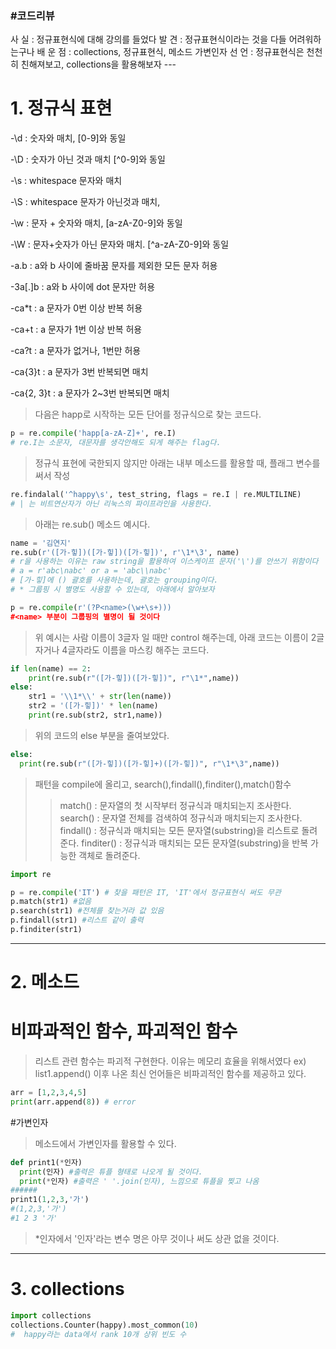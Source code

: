 <h3>#코드리뷰</h3>
사    실 : 정규표현식에 대해 강의를 들었다
발    견 : 정규표현식이라는 것을 다들 어려워하는구나
배 운 점 : collections, 정규표현식, 메소드 가변인자
선    언 : 정규표현식은 천천히 친해져보고, collections을 활용해보자
---
<h1>1. 정규식 표현</h1>

-\d : 숫자와 매치, [0-9]와 동일

-\D : 숫자가 아닌 것과 매치 [^0-9]와 동일

-\s : whitespace 문자와 매치

-\S : whitespace 문자가 아닌것과 매치,

-\w : 문자 + 숫자와 매치, [a-zA-Z0-9]와 동일

-\W : 문자+숫자가 아닌 문자와 매치. [^a-zA-Z0-9]와 동일

-a.b : a와 b 사이에 줄바꿈 문자를 제외한 모든 문자 허용

-3a[.]b : a와 b 사이에 dot 문자만 허용

-ca*t : a 문자가 0번 이상 반복 허용

-ca+t : a 문자가 1번 이상 반복 허용

-ca?t : a 문자가 없거나, 1번만 허용

-ca{3}t : a 문자가 3번 반복되면 매치

-ca{2, 3}t : a 문자가 2~3번 반복되면 매치
>다음은 happ로 시작하는 모든 단어를 정규식으로 찾는 코드다.
```python
p = re.compile('happ[a-zA-Z]+', re.I)
# re.I는 소문자, 대문자를 생각안해도 되게 해주는 flag다.
```
> 정규식 표현에 국한되지 않지만 아래는 내부 메소드를 활용할 때, 플래그 변수를 써서 작성
```python
re.findalal('^happy\s', test_string, flags = re.I | re.MULTILINE)
# | 는 비트연산자가 아닌 리눅스의 파이프라인을 사용한다.
```
>아래는 re.sub() 메소드 예시다.
```python
name = '김연지'
re.sub(r'([가-힣])([가-힣])([가-힣])', r'\1*\3', name)
# r을 사용하는 이유는 raw string을 활용하여 이스케이프 문자('\')를 안쓰기 위함이다
# a = r'abc\nabc' or a = 'abc\\nabc'
# [가-힣]에 () 괄호를 사용하는데, 괄호는 grouping이다.
# * 그룹핑 시 별명도 사용할 수 있는데, 아래에서 알아보자
```
```python
p = re.compile(r'(?P<name>(\w+\s+)))
#<name> 부분이 그룹핑의 별명이 될 것이다
```
>위 예시는 사람 이름이 3글자 일 때만 control 해주는데,
>아래 코드는 이름이 2글자거나 4글자라도 이름을 마스킹 해주는 코드다.
```python
if len(name) == 2:
    print(re.sub(r"([가-힣])([가-힣])", r"\1*",name))
else:
    str1 = '\\1*\\' + str(len(name))
    str2 = '([가-힣])' * len(name)
    print(re.sub(str2, str1,name))
```
> 위의 코드의 else 부분을 줄여보았다.
```python
else:
  print(re.sub(r"([가-힣])([가-힣]+)([가-힣])", r"\1*\3",name))
```
>패턴을 compile에 올리고, search(),findall(),finditer(),match()함수
>>match() : 문자열의 첫 시작부터 정규식과 매치되는지 조사한다.
>>search() : 문자열 전체를 검색하여 정규식과 매치되는지 조사한다.
>>findall() : 정규식과 매치되는 모든 문자열(substring)을 리스트로 돌려준다.
>>finditer() : 정규식과 매치되는 모든 문자열(substring)을 반복 가능한 객체로 돌려준다.
```python
import re

p = re.compile('IT') # 찾을 패턴은 IT, 'IT'에서 정규표현식 써도 무관
p.match(str1) #없음
p.search(str1) #전체를 찾는거라 값 있음
p.findall(str1) #리스트 같이 출력
p.finditer(str1) 
```
---

<h1>2. 메소드</h1>

# 비파과적인 함수, 파괴적인 함수
> 리스트 관련 함수는 파괴적 구현한다. 이유는 메모리 효율을 위해서였다
>  ex) list1.append()
> 이후 나온 최신 언어들은 비파괴적인 함수를 제공하고 있다.

```python
arr = [1,2,3,4,5]
print(arr.append(8)) # error
```

#가변인자

>메소드에서 가변인자를 활용할 수 있다.

```python
def print1(*인자)
  print(인자) #출력은 튜플 형태로 나오게 될 것이다.
  print(*인자) #출력은 ' '.join(인자), 느낌으로 튜플을 찢고 나옴
######
print1(1,2,3,'가')
#(1,2,3,'가')
#1 2 3 '가'
```

>*인자에서 '인자'라는 변수 명은 아무 것이나 써도 상관 없을 것이다.

---

<h1>3. collections</h1>

```python
import collections
collections.Counter(happy).most_common(10)
#  happy라는 data에서 rank 10개 상위 빈도 수
```
